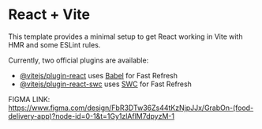 # React + Vite

This template provides a minimal setup to get React working in Vite with HMR and some ESLint rules.

Currently, two official plugins are available:

- [@vitejs/plugin-react](https://github.com/vitejs/vite-plugin-react/blob/main/packages/plugin-react/README.md) uses [Babel](https://babeljs.io/) for Fast Refresh
- [@vitejs/plugin-react-swc](https://github.com/vitejs/vite-plugin-react-swc) uses [SWC](https://swc.rs/) for Fast Refresh



FIGMA LINK: https://www.figma.com/design/FbR3DTw36Zs44tKzNjpJJx/GrabOn-(food-delivery-app)?node-id=0-1&t=1Gy1zlAflM7dpyzM-1
